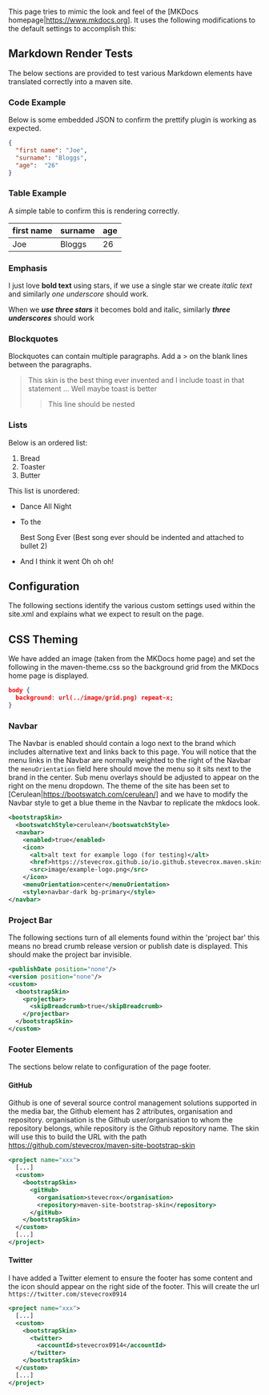 This page tries to mimic the look and feel of the [MKDocs homepage|https://www.mkdocs.org]. It uses the following modifications to the default settings to accomplish this:

## Markdown Render Tests

The below sections are provided to test various Markdown elements have translated correctly into a maven site.

### Code Example
Below is some embedded JSON to confirm the prettify plugin is working as expected.

```json
{  
  "first name": "Joe",
  "surname": "Bloggs",
  "age":  "26"
}
```
### Table Example
A simple table to confirm this is rendering correctly.

| first name | surname | age |
|------------| ------- | --- |
| Joe        | Bloggs  | 26  |

### Emphasis

I just love **bold text** using stars, if we use a single star we create *italic text* and similarly _one underscore_ should work.

When we ***use three stars*** it becomes bold and italic, similarly ___three underscores___ should work

### Blockquotes

Blockquotes can contain multiple paragraphs. Add a > on the blank lines between the paragraphs.

> This skin is the best thing ever invented and I include toast in that statement
> ...
> Well maybe toast is better
>> This line should be nested

### Lists
Below is an ordered list:
1. Bread
2. Toaster
3. Butter

This list is unordered:
* Dance All Night
* To the

  Best Song Ever (Best song ever should be indented and attached to bullet 2)
* And I think it went Oh oh oh!

## Configuration

The following sections identify the various custom settings used within the site.xml and explains what we expect to result on the page.

## CSS Theming

We have added an image (taken from the MKDocs home page) and set the following in the maven-theme.css so the background grid from the MKDocs home page is displayed.

```json
body {
  background: url(../image/grid.png) repeat-x;
}
```

### Navbar

The Navbar is enabled should contain a logo next to the brand which includes alternative text and links back to this page. You will notice that the menu links in the Navbar are normally weighted to the right of the Navbar the `menuOrientation` field here should move the menu so it sits next to the brand in the center. Sub menu overlays should be adjusted to appear on the right on the menu dropdown.
The theme of the site has been set to [Cerulean|https://bootswatch.com/cerulean/] and we have to modify the Navbar style to get a blue theme in the Navbar to replicate the mkdocs look.

```xml
<bootstrapSkin>
  <bootswatchStyle>cerulean</bootswatchStyle>
  <navbar>
    <enabled>true</enabled>
    <icon>
      <alt>alt text for example logo (for testing)</alt>
      <href>https://stevecrox.github.io/io.github.stevecrox.maven.skins/bootstrap-site-skin-parent/bootstrap-site-skin-example-parent/boostrap-site-skin-all-options/index.html</href>
      <src>image/example-logo.png</src>
    </icon>
    <menuOrientation>center</menuOrientation>
    <style>navbar-dark bg-primary</style>
</navbar>
```

### Project Bar
The following sections turn of all elements found within the 'project bar' this means no bread crumb release version or publish date is displayed. This should make the project bar invisible. 
```xml
<publishDate position="none"/>
<version position="none"/>
<custom>
  <bootstrapSkin>
    <projectbar>
      <skipBreadcrumb>true</skipBreadcrumb>
    </projectbar>
  </bootstrapSkin>
</custom>
```


### Footer Elements

The sections below relate to configuration of the page footer.

#### GitHub
Github is one of several source control management solutions supported in the media bar, the Github element has 2 attributes, organisation and repository. organisation is the Github user/organisation to whom the repository belongs, while repository is the Github repository name. The skin will use this to build the URL with the path https://github.com/stevecrox/maven-site-bootstrap-skin
```xml
<project name="xxx">
  [...]
  <custom>
    <bootstrapSkin>
      <gitHub>
        <organisation>stevecrox</organisation>
        <repository>maven-site-bootstrap-skin</repository>
      </gitHub>
    </bootstrapSkin>
  </custom>
  [...]
</project>
```

#### Twitter
I have added a Twitter element to ensure the footer has some content and the icon should appear on the right side of the footer. This will create the url `https://twitter.com/stevecrox0914`

```xml
<project name="xxx">
  [...]
  <custom>
    <bootstrapSkin>
      <twitter>
        <accountId>stevecrox0914</accountId>
      </twitter>
    </bootstrapSkin>
  </custom>
  [...]
</project>
```